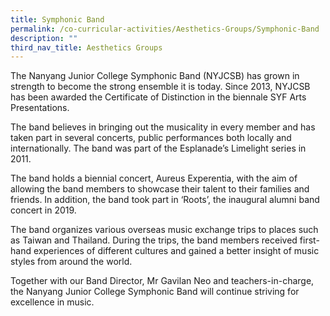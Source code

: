 ```yaml
---
title: Symphonic Band
permalink: /co-curricular-activities/Aesthetics-Groups/Symphonic-Band
description: ""
third_nav_title: Aesthetics Groups
---
```

The Nanyang Junior College Symphonic Band (NYJCSB) has grown in strength to become the strong ensemble it is today. Since 2013, NYJCSB has been awarded the Certificate of Distinction in the biennale SYF Arts Presentations.

The band believes in bringing out the musicality in every member and has taken part in several concerts, public performances both locally and internationally. The band was part of the Esplanade’s Limelight series in 2011.

The band holds a biennial concert, Aureus Experentia, with the aim of allowing the band members to showcase their talent to their families and friends. In addition, the band took part in ‘Roots’, the inaugural alumni band concert in 2019.

The band organizes various overseas music exchange trips to places such as Taiwan and Thailand. During the trips, the band members received first-hand experiences of different cultures and gained a better insight of music styles from around the world.

Together with our Band Director, Mr Gavilan Neo and teachers-in-charge, the Nanyang Junior College Symphonic Band will continue striving for excellence in music.
